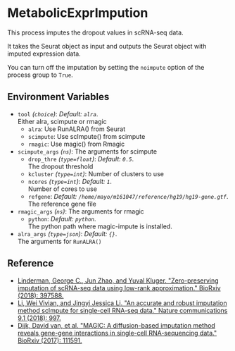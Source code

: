 # MetabolicExprImpution

This process imputes the dropout values in scRNA-seq data.

It takes the Seurat object as input and outputs the Seurat object with
imputed expression data.<br />

You can turn off the imputation by setting the `noimpute` option
of the process group to `True`.<br />

## Environment Variables

- `tool` *(`choice`)*: *Default: `alra`*. <br />
    Either alra, scimpute or rmagic
    - `alra`:
        Use RunALRA() from Seurat
    - `scimpute`:
        Use scImpute() from scimpute
    - `rmagic`:
        Use magic() from Rmagic
- `scimpute_args` *(`ns`)*:
    The arguments for scimpute
    - `drop_thre` *(`type=float`)*: *Default: `0.5`*. <br />
        The dropout threshold
    - `kcluster` *(`type=int`)*:
        Number of clusters to use
    - `ncores` *(`type=int`)*: *Default: `1`*. <br />
        Number of cores to use
    - `refgene`: *Default: `/home/mayo/m161047/reference/hg19/hg19-gene.gtf`*. <br />
        The reference gene file
- `rmagic_args` *(`ns`)*:
    The arguments for rmagic
    - `python`: *Default: `python`*. <br />
        The python path where magic-impute is installed.<br />
- `alra_args` *(`type=json`)*: *Default: `{}`*. <br />
    The arguments for `RunALRA()`

## Reference

- [Linderman, George C., Jun Zhao, and Yuval Kluger. "Zero-preserving imputation of scRNA-seq data using low-rank approximation." BioRxiv (2018): 397588.](https://www.nature.com/articles/s41467-021-27729-z)
- [Li, Wei Vivian, and Jingyi Jessica Li. "An accurate and robust imputation method scImpute for single-cell RNA-seq data." Nature communications 9.1 (2018): 997.](https://www.nature.com/articles/s41467-018-03405-7)
- [Dijk, David van, et al. "MAGIC: A diffusion-based imputation method reveals gene-gene interactions in single-cell RNA-sequencing data." BioRxiv (2017): 111591.](https://www.cell.com/cell/abstract/S0092-8674(18)30724-4)

